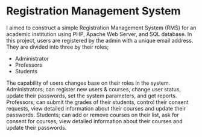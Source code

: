 # Registration Management System
I aimed to construct a simple Registration Management System (RMS) for an academic institution using PHP, Apache Web Server, and SQL database. In this project, users are registered by the admin with a unique email address. They are divided into three by their roles; 
<ul>
<li>Administrator</li>
<li>Professors</li>
<li>Students</li>
  </ul>
The capability of users changes base on their roles in the system. Administrators; can register new users & courses, change user status, update their passwords, set the system parameters, and get reports. Professors; can submit the grades of their students, control their consent requests, view detailed information about their courses and update their passwords. Students; can add or remove courses on their list, ask for consent for courses, view detailed information about their courses and update their passwords.
<br><br>
